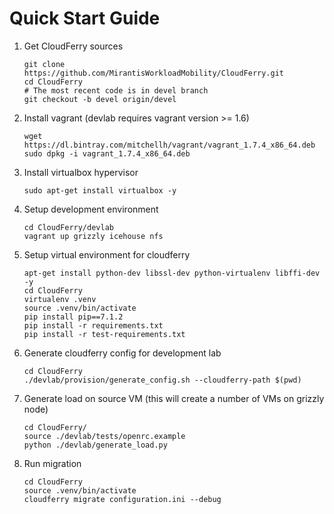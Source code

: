 # Quick Start Guide


1. Get CloudFerry sources
    ```
    git clone https://github.com/MirantisWorkloadMobility/CloudFerry.git
    cd CloudFerry
    # The most recent code is in devel branch
    git checkout -b devel origin/devel
    ```

2. Install vagrant (devlab requires vagrant version >= 1.6)
    ```
    wget https://dl.bintray.com/mitchellh/vagrant/vagrant_1.7.4_x86_64.deb
    sudo dpkg -i vagrant_1.7.4_x86_64.deb
    ```

3. Install virtualbox hypervisor
    ```
    sudo apt-get install virtualbox -y
    ```

4. Setup development environment
    ```
    cd CloudFerry/devlab
    vagrant up grizzly icehouse nfs
    ```

5. Setup virtual environment for cloudferry
    ```
    apt-get install python-dev libssl-dev python-virtualenv libffi-dev -y
    cd CloudFerry
    virtualenv .venv
    source .venv/bin/activate
    pip install pip==7.1.2
    pip install -r requirements.txt
    pip install -r test-requirements.txt
    ```

6. Generate cloudferry config for development lab
    ```
    cd CloudFerry
    ./devlab/provision/generate_config.sh --cloudferry-path $(pwd)
    ```

7. Generate load on source VM (this will create a number of VMs on grizzly node)
    ```
    cd CloudFerry/
    source ./devlab/tests/openrc.example
    python ./devlab/generate_load.py
    ```

8. Run migration
    ```
    cd CloudFerry
    source .venv/bin/activate
    cloudferry migrate configuration.ini --debug
    ```
